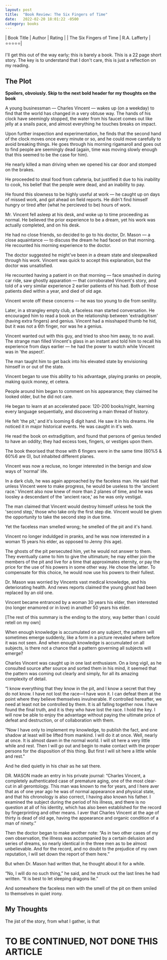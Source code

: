 ```yaml
---
layout: post
title:  "Book Review: The Six Fingers of Time"
date:   2022-02-20 18:01:22 -0500
category: books
---
```


| Book Title | Author | Rating |
| The Six Fingers of Time | R.A. Lafferty | ⭐⭐⭐⭐⭐|

I'll get this out of the way early; this is barely a book.
This is a 22 page short story. The key is to understand that I don't care, this is just a reflection on my reading.

## The Plot 
**Spoilers, obvoiusly. Skip to the next bold header for my thoughts on the book**

A young businessman — Charles Vincent — wakes up (on a weekday) to find that the world has changed in a very obtuse way. The hands of his clock
have seemingly stopped, the water from his faucet comes out like jelly at a snails pace, and almost everything he touches breaks
on impact.

Upon further inspection and experimentation, he finds that the second hand of the clock moves once every minute or so, and he could move
carefully to avoid breaking things. He goes through his morning rigamaroll and goes out to find people are seemingly dead (again, time
was moving slowly enough that this seemed to be the case for him). 

He nearly killed a man driving when we opened his car door and stomped on the brakes. 

He proceeded to steal food from cafeteria, but justified it due to his inability to cook, his belief that the people were dead, and an
inability to pay.

He found this slowness to be highly useful at work — he caught up on days of missed work, and got ahead on field reports. He didn't find himself hungry or tired after (what he
percieved to be) hours of work.

Mr. Vincent fell asleep at his desk, and woke up to time proceeding as normal. He believed the prior experience to be a dream, yet his work
was actually completed, and on his desk. 

He had no close friends, so decided to go to his doctor, Dr. Mason — a close aquaintance — to discuss the dream he had faced on that morning. He recounted 
his morning experience to the doctor. 

The doctor suggested he might've been in a dream state and sleepwalked through his work. Vincent was quick to accept this explanation, but the doctor was
unsatisfied. 

He recounted having a patient in on that morning — face smashed in during car ride, saw ghostly apparation — that corroborated Vincent's story, and
told of a very similar experience 2 earlier patients of his had. Both of those patients died within a year, and died of old age.

Vincent wrote off these concerns — he was too young to die from senility. 

Later, in a strangley empty club, a faceless man started conversation. He encouraged him to read a book on the relationship between 'extradigitism' (having extra
fingers) and genius. Vincent had a misshaped thumb he hid, but it was not a 6th finger, nor was he a genius. 

Vincent wanted out with this guy, and tried to shoo him away, to no avail. The strange man filled Vincent's glass in an instant and told him to recall his
experience from days earlier — he had the power to watch while Vincent was in 'the aspect'.

The man taught him to get back into his elevated state by envisioning himself in or out of the state.

Vincent began to use this ability to his advantage, playing pranks on people, making quick money, et cetera. 

People around him began to comment on his appearance; they claimed he looked older, but he did not care. 

He began to learn at an accelerated pace: 120-200 books/night, learning every language sequentially, and discovering a main thread of history. 

He felt 'the pit,' and it's looming 6 digit hand. He saw it in his dreams. He noticed it in major historical events. He was caught in it's web.

He read the book on extradigitism, and found that persons of genius tended to have an oddity; they had excess toes, fingers, or vestiges upon them. 

The book theorised that those with 6 fingers were in the same time (60%5 & 60%6 are 0), but inhabited different planes. 

Vincent was now a recluse, no longer interested in the benign and slow ways of 'normal' life. 

In a dark club, he was again approached by the faceless man. He said that unless Vincent were to make progress, he would be useless to the 'ancient race.'
Vincent also now knew of more than 2 planes of time, and he was loosley a descendant of the 'ancient race,' as he was only vestigal.

The man claimed that Vincent would destroy himself unless he took the 'second step,' those who take only the first step die. Vincent would be given the 
opportunity to take the second step in due time. 

Yet the faceless man smelled wrong; he smelled of the pit and it's hand. 

Vincent no longer induldged in pranks, and he was now interested in a woman 15 years his elder, as opposed to Jenny (his age).

The ghosts of the pit persecuted him, yet he would not answer to them. They eventually came to him to give the ultimatum; he may either join the members of
the pit and live for a time that approximates eternity, or pay the price for the use of his powers in some other way. He chose the latter. To compensate for
this choice, he would now use his powers to their fullest. 

Dr. Mason was worried by Vincents vast medical knowledge, and his deteriorating health. And news reports claimed the young ghost had been replaced by an old
one. 

Vincent became entranced by a woman 30 years his elder, then interested (no longer enamored or in love) in another 50 years his elder. 

[The rest of this summary is the ending to the story, way better than I could retell on my own]

When enough knowledge is accumulated on any subject, the pattern will sometimes emerge suddenly, like a form in a picture revealed where before it was not seen. And when enough knowledge is accumulated on all subjects, is there not a chance that a pattern governing all subjects will emerge?

Charles Vincent was caught up in one last enthusiasm. On a long vigil, as he consulted source after source and sorted them in his mind, it seemed that the pattern was coming out clearly and simply, for all its amazing complexity of detail.

“I know everything that they know in the pit, and I know a secret that they do not know. I have not lost the race—I have won it. I can defeat them at the point where they believe themselves invulnerable. If controlled hereafter, we need at least not be controlled by them. It is all falling together now. I have found the final truth, and it is they who have lost the race. I hold the key. I will now be able to enjoy the advantage without paying the ultimate price of defeat and destruction, or of collaboration with them.

“Now I have only to implement my knowledge, to publish the fact, and one shadow at least will be lifted from mankind. I will do it at once. Well, nearly at once. It is almost dawn in the normal world. I will sit here a very little while and rest. Then I will go out and begin to make contact with the proper persons for the disposition of this thing. But first I will sit here a little while and rest."

And he died quietly in his chair as he sat there.

DR. MASON made an entry in his private journal: “Charles Vincent, a completely authenticated case of premature aging, one of the most clear-cut in all gerontology. This man was known to me for years, and I here aver that as of one year ago he was of normal appearance and physical state, and that his chronology is also correct, I having also known his father. I examined the subject during the period of his illness, and there is no question at all of his identity, which has also been established for the record by fingerprinting and other means. I aver that Charles Vincent at the age of thirty is dead of old age, having the appearance and organic condition of a man of ninety.”

Then the doctor began to make another note: “As in two other cases of my own observation, the illness was accompanied by a certain delusion and series of dreams, so nearly identical in the three men as to be almost unbelievable. And for the record, and no doubt to the prejudice of my own reputation, I will set down the report of them here.”

But when Dr. Mason had written that, he thought about it for a while.

“No, I will do no such thing,” he said, and he struck out the last lines he had written. “It is best to let sleeping dragons lie.”

And somewhere the faceless men with the smell of the pit on them smiled to themselves in quiet irony.

## My Thoughts

The jist of the story, from what I gather, is that 

# TO BE CONTINUED, NOT DONE THIS ARTICLE